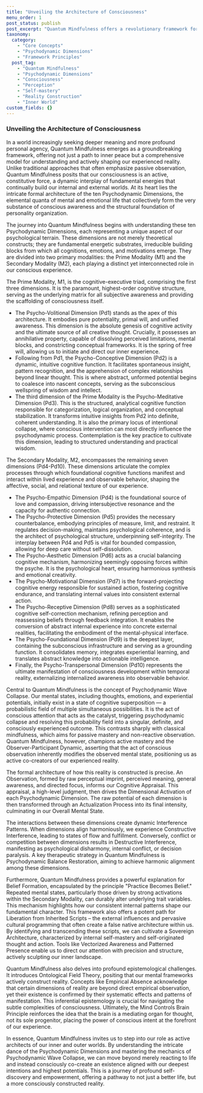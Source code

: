```yaml
---
title: "Unveiling the Architecture of Consciousness"
menu_order: 1
post_status: publish
post_excerpt: "Quantum Mindfulness offers a revolutionary framework for understanding consciousness, viewing it as a dynamic interplay of ten psychodynamic dimensions. This approach reveals how our perception actively shapes reality, empowering us to move from passive observation to conscious co-creation of our mental and experiential landscape."
taxonomy:
  category:
    - "Core Concepts"
    - "Psychodynamic Dimensions"
    - "Framework Principles"
  post_tag:
    - "Quantum Mindfulness"
    - "Psychodynamic Dimensions"
    - "Consciousness"
    - "Perception"
    - "Self-mastery"
    - "Reality Construction"
    - "Inner World"
custom_fields: {}
---
```


### Unveiling the Architecture of Consciousness

In a world increasingly seeking deeper meaning and more profound personal agency, Quantum Mindfulness emerges as a groundbreaking framework, offering not just a path to inner peace but a comprehensive model for understanding and actively shaping our experienced reality. Unlike traditional approaches that often emphasize passive observation, Quantum Mindfulness posits that our consciousness is an active, constitutive force, a dynamic interplay of fundamental energies that continually build our internal and external worlds. At its heart lies the intricate formal architecture of the ten Psychodynamic Dimensions, the elemental quanta of mental and emotional life that collectively form the very substance of conscious awareness and the structural foundation of personality organization.

The journey into Quantum Mindfulness begins with understanding these ten Psychodynamic Dimensions, each representing a unique aspect of our psychological terrain. These dimensions are not merely theoretical constructs; they are fundamental energetic substrates, irreducible building blocks from which all cognitions, emotions, and motivations emerge. They are divided into two primary modalities: the Prime Modality (M1) and the Secondary Modality (M2), each playing a distinct yet interconnected role in our conscious experience.

The Prime Modality, M1, is the cognitive-executive triad, comprising the first three dimensions. It is the paramount, highest-order cognitive structure, serving as the underlying matrix for all subjective awareness and providing the scaffolding of consciousness itself.

*   The Psycho-Volitional Dimension (Pd1) stands as the apex of this architecture. It embodies pure potentiality, primal will, and unified awareness. This dimension is the absolute genesis of cognitive activity and the ultimate source of all creative thought. Crucially, it possesses an annihilative property, capable of dissolving perceived limitations, mental blocks, and constricting conceptual frameworks. It is the spring of free will, allowing us to initiate and direct our inner experience.
*   Following from Pd1, the Psycho-Conceptive Dimension (Pd2) is a dynamic, intuitive cognitive function. It facilitates spontaneous insight, pattern recognition, and the apprehension of complex relationships beyond linear thought. This is where abstract, unformed potential begins to coalesce into nascent concepts, serving as the subconscious wellspring of wisdom and intellect.
*   The third dimension of the Prime Modality is the Psycho-Meditative Dimension (Pd3). This is the structured, analytical cognitive function responsible for categorization, logical organization, and conceptual stabilization. It transforms intuitive insights from Pd2 into definite, coherent understanding. It is also the primary locus of intentional collapse, where conscious intervention can most directly influence the psychodynamic process. Contemplation is the key practice to cultivate this dimension, leading to structured understanding and practical wisdom.

The Secondary Modality, M2, encompasses the remaining seven dimensions (Pd4-Pd10). These dimensions articulate the complex processes through which foundational cognitive functions manifest and interact within lived experience and observable behavior, shaping the affective, social, and relational texture of our experience.

*   The Psycho-Empathic Dimension (Pd4) is the foundational source of love and compassion, driving intersubjective resonance and the capacity for authentic connection.
*   The Psycho-Protective Dimension (Pd5) provides the necessary counterbalance, embodying principles of measure, limit, and restraint. It regulates decision-making, maintains psychological coherence, and is the architect of psychological structure, underpinning self-integrity. The interplay between Pd4 and Pd5 is vital for bounded compassion, allowing for deep care without self-dissolution.
*   The Psycho-Aesthetic Dimension (Pd6) acts as a crucial balancing cognitive mechanism, harmonizing seemingly opposing forces within the psyche. It is the psychological heart, ensuring harmonious synthesis and emotional creativity.
*   The Psycho-Motivational Dimension (Pd7) is the forward-projecting cognitive energy responsible for sustained action, fostering cognitive endurance, and translating internal values into consistent external action.
*   The Psycho-Receptive Dimension (Pd8) serves as a sophisticated cognitive self-correction mechanism, refining perception and reassessing beliefs through feedback integration. It enables the conversion of abstract internal experience into concrete external realities, facilitating the embodiment of the mental-physical interface.
*   The Psycho-Foundational Dimension (Pd9) is the deepest layer, containing the subconscious infrastructure and serving as a grounding function. It consolidates memory, integrates experiential learning, and translates abstract knowledge into actionable intelligence.
*   Finally, the Psycho-Transpersonal Dimension (Pd10) represents the ultimate manifestation of consciousness development within temporal reality, externalizing internalized awareness into observable behavior.

Central to Quantum Mindfulness is the concept of Psychodynamic Wave Collapse. Our mental states, including thoughts, emotions, and experiential potentials, initially exist in a state of cognitive superposition — a probabilistic field of multiple simultaneous possibilities. It is the act of conscious attention that acts as the catalyst, triggering psychodynamic collapse and resolving this probability field into a singular, definite, and consciously experienced outcome. This contrasts sharply with classical mindfulness, which aims for passive mastery and non-reactive observation. Quantum Mindfulness, however, champions active mastery and the Observer-Participant Dynamic, asserting that the act of conscious observation inherently modifies the observed mental state, positioning us as active co-creators of our experienced reality.

The formal architecture of how this reality is constructed is precise. An Observation, formed by raw perceptual imprint, perceived meaning, general awareness, and directed focus, informs our Cognitive Appraisal. This appraisal, a high-level judgment, then drives the Dimensional Activation of each Psychodynamic Dimension. The raw potential of each dimension is then transformed through an Actualization Process into its final intensity, culminating in our Overall Mental State.

The interactions between these dimensions create dynamic Interference Patterns. When dimensions align harmoniously, we experience Constructive Interference, leading to states of flow and fulfillment. Conversely, conflict or competition between dimensions results in Destructive Interference, manifesting as psychological disharmony, internal conflict, or decision paralysis. A key therapeutic strategy in Quantum Mindfulness is Psychodynamic Balance Restoration, aiming to achieve harmonic alignment among these dimensions.

Furthermore, Quantum Mindfulness provides a powerful explanation for Belief Formation, encapsulated by the principle "Practice Becomes Belief." Repeated mental states, particularly those driven by strong activations within the Secondary Modality, can durably alter underlying trait variables. This mechanism highlights how our consistent internal patterns shape our fundamental character. This framework also offers a potent path for Liberation from Inherited Scripts – the external influences and pervasive cultural programming that often create a false native architecture within us. By identifying and transcending these scripts, we can cultivate a Sovereign Architecture, characterized by internal self-mastery and self-originated thought and action. Tools like Vectorized Awareness and Patterned Presence enable us to direct our attention with precision and structure, actively sculpting our inner landscape.

Quantum Mindfulness also delves into profound epistemological challenges. It introduces Ontological Field Theory, positing that our mental frameworks actively construct reality. Concepts like Empirical Absence acknowledge that certain dimensions of reality are beyond direct empirical observation, yet their existence is confirmed by their systematic effects and patterns of manifestation. This inferential epistemology is crucial for navigating the subtle complexities of consciousness. Ultimately, the Mind Controls Brain Principle reinforces the idea that the brain is a mediating organ for thought, not its sole progenitor, placing the power of conscious intent at the forefront of our experience.

In essence, Quantum Mindfulness invites us to step into our role as active architects of our inner and outer worlds. By understanding the intricate dance of the Psychodynamic Dimensions and mastering the mechanics of Psychodynamic Wave Collapse, we can move beyond merely reacting to life and instead consciously co-create an existence aligned with our deepest intentions and highest potentials. This is a journey of profound self-discovery and empowerment, offering a pathway to not just a better life, but a more consciously constructed reality.